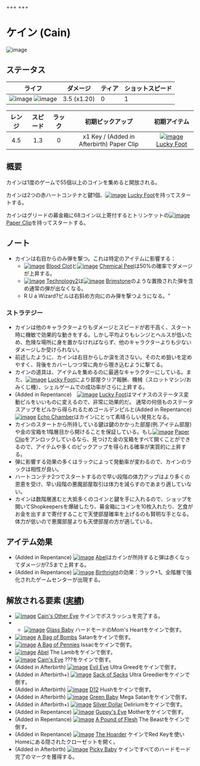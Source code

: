 +++
+++

 # ケイン (Cain)
 ![image](/image/characters/Cain.png) 




ステータス
-------


|ライフ|ダメージ|ティア|ショットスピード|
|:----:|---|---|---|
|![image](/image/characters/r-heart.png) ![image](/image/characters/r-heart.png)|3.5 (x1.20)|0|1|

|レンジ|スピード|ラック|初期ピックアップ|初期アイテム|
|:--:|:--:|:--:|:--:|:--:|
|4.5|1.3|0|x1 Key / (Added in Afterbirth) Paper Clip|[![image](/image/Lucky_Foot.png)](/wiki/Lucky_Foot "Lucky Foot") [Lucky Foot](/wiki/Lucky_Foot "Lucky Foot")|


概要
-------

カインは1度のゲームで55個以上のコインを集めると開放される。

カインは2つの赤ハートコンテナと鍵1個、[![image](/image/Lucky_Foot.png)](/wiki/Lucky_Foot "Lucky Foot") [Lucky Foot](/wiki/Lucky_Foot "Lucky Foot")を持ってスタートする。

カインはグリードの募金箱に68コイン以上寄付するとトリンケットの[![image](/image/Paper_Clip.png)](/wiki/Paper_Clip "Paper Clip") [Paper Clip](/wiki/Paper_Clip "Paper Clip")を持ってスタートする。



ノート
-------

* カインは右目からのみ弾を撃つ。これは特定のアイテムに影響する：
  * [![image](/image/Blood_Clot.png)](/wiki/Blood_Clot "Blood Clot") [Blood Clot](/wiki/Blood_Clot "Blood Clot")と[![image](/image/Chemical_Peel.png)](/wiki/Chemical_Peel "Chemical Peel") [Chemical Peel](/wiki/Chemical_Peel "Chemical Peel")は50%の確率でダメージが上昇する。
  * [![image](/image/Technology2.png)](/wiki/Technology2 "Technology2") [Technology2](/wiki/Technology2 "Technology2")は[![image](/image/Brimstone.png)](/wiki/Brimstone "Brimstone") [Brimstone](/wiki/Brimstone "Brimstone")のような置換された弾を含め通常の弾が出なくなる。
  * R U a Wizard?ピルは右斜め方向にのみ弾を撃つようになる。"

### ストラテジー

* カインは他のキャラクターよりもダメージとスピードが若干高く、スタート時に機敏で効果的な動きをする。しかし平均よりもレンジとヘルスが低いため、危険な場所に身を置かなければならず、他のキャラクターよりも少ないダメージしか受けられない。
* 前述したように、カインは右目からしか涙を流さない。そのため狙いを定めやすく、背後をカバーしつつ常に角から覗き込むように撃てる。
* カインの道具は、アイテムを集めるのに最適なキャラクターにしている。また、[![image](/image/Lucky_Foot.png)](/wiki/Lucky_Foot "Lucky Foot") [Lucky Foot](/wiki/Lucky_Foot "Lucky Foot")により部屋クリア報酬、機械（スロットマシン/おみくじ機）、シェルゲームでの成功率がさらに上昇する。
* (Added in Repentance)　[![image](/image/Lucky_Foot.png)](/wiki/Lucky_Foot "Lucky Foot") [Lucky Foot](/wiki/Lucky_Foot "Lucky Foot")はマイナスのステータス変動ピルをいいものに変えるので、非常に効果的だ。 通常の何倍ものステータスアップをピルから得られるためゴールデンピルと(Added in Repentance) [![image](/image/Echo_Chamber.png)](/wiki/Echo_Chamber "Echo Chamber") [Echo Chamber](/wiki/Echo_Chamber "Echo Chamber")はカインにとって素晴らしい発見となる。
* カインのスタートから所持している鍵は鍵のかかった部屋(例.アイテム部屋)や金の宝箱を1階層目から開けることを保証している。もし[![image](/image/Paper_Clip.png)](/wiki/Paper_Clip "Paper Clip") [Paper Clip](/wiki/Paper_Clip "Paper Clip")をアンロックしているなら、見つけた金の宝箱をすべて開くことができるので、アイテムや多くのピックアップを得られる確率が実質的に上昇する。
* 弾に影響する効果の多くはラックによって発動率が変わるので、カインのラックは相性が良い。
* ハートコンテナ2つでスタートするので早い段階の体力アップはより多くの恩恵を受け、早い段階の悪魔部屋取引は体力を減らすのであまり適していない。
* カインは数階層進むと大抵多くのコインと鍵を手に入れるので、ショップを開いてShopkeepersを爆破したり、募金箱にコインを10枚入れたり、乞食がお金を出すまで寄付することで天使部屋確率を上げるのも賢明な手となる。体力が低いので悪魔部屋よりも天使部屋の方が適している。


アイテム効果
-------------------

* (Added in Repentance) [![image](/image/Abel.png)](/wiki/Abel "Abel") [Abel](/wiki/Abel "Abel")はカインが所持すると弾は赤くなってダメージが7.5まで上昇する。
* (Added in Repentance) [![image](/image/Birthright.png)](/wiki/Birthright "Birthright") [Birthright](/wiki/Birthright "Birthright")の効果：ラック+1。全階層で強化されたゲームセンターが出現する。

解放される要素 ([実績](/wiki/Achievements "Achievements"))
--------------------------------------------------------------

* [![image](/image/achievements/Cain%27s_Other_Eye.png)](/wiki/Cain%27s_Other_Eye "Cain's Other Eye") [Cain's Other Eye](/wiki/Cain%27s_Other_Eye "Cain's Other Eye") ケインでボスラッシュを完了する。
* * [![image](/image/achievements/Glass_Baby.png)](/wiki/Glass_Baby "Glass Baby") [Glass Baby](/wiki/Glass_Baby "Glass Baby") ハードモードのMom's Heartをケインで倒す。
* [![image](/image/achievements/A_Bag_of_Bombs.png)](/wiki/A_Bag_of_Bombs "A Bag of Bombs") [A Bag of Bombs](/wiki/A_Bag_of_Bombs "A Bag of Bombs") Satanをケインで倒す。
* [![image](/image/achievements/A_Bag_of_Pennies.png)](/wiki/A_Bag_of_Pennies "A Bag of Pennies") [A Bag of Pennies](/wiki/A_Bag_of_Pennies "A Bag of Pennies") Issacをケインで倒す。
* [![image](/image/achievements/Abel.png)](/wiki/Abel "Abel") [Abel](/wiki/Abel "Abel") The Lambをケインで倒す。
* [![image](/image/achievements/Cain%27s_Eye.png)](/wiki/Cain%27s_Eye "Cain's Eye") [Cain's Eye](/wiki/Cain%27s_Eye "Cain's Eye") ???をケインで倒す。
* (Added in Afterbirth) [![image](/image/achievements/Evil_Eye.png)](/wiki/Evil_Eye "Evil Eye") [Evil Eye](/wiki/Evil_Eye "Evil Eye") Ultra Greedをケインで倒す。
* (Added in Afterbirth+) [![image](/image/achievements/Sack_of_Sacks.png)](/wiki/Sack_of_Sacks "Sack of Sacks") [Sack of Sacks](/wiki/Sack_of_Sacks "Sack of Sacks") Ultra Greedierをケインで倒す。
* (Added in Afterbirth) [![image](/image/achievements/D12.png)](/wiki/D12 "D12") [D12](/wiki/D12 "D12") Hushをケインで倒す。
* (Added in Afterbirth) [![image](/image/achievements/Green_Baby.png)](/wiki/Green_Baby "Green Baby") [Green Baby](/wiki/Green_Baby "Green Baby") Mega Satanをケインで倒す。
* (Added in Afterbirth+) [![image](/image/achievements/Silver_Dollar.png)](/wiki/Silver_Dollar "Silver Dollar") [Silver Dollar](/wiki/Silver_Dollar "Silver Dollar") Deliriumをケインで倒す。
* (Added in Repentance) [![image](/image/achievements/Guppy%27s_Eye.png)](/wiki/Guppy%27s_Eye "Guppy's Eye") [Guppy's Eye](/wiki/Guppy%27s_Eye "Guppy's Eye") Motherをケインで倒す。
* (Added in Repentance) [![image](/image/achievements/A_Pound_of_Flesh.png)](/wiki/A_Pound_of_Flesh "A Pound of Flesh") [A Pound of Flesh](/wiki/A_Pound_of_Flesh "A Pound of Flesh") The Beastをケインで倒す。
* (Added in Repentance) [![image](/image/achievements/The_Hoarder.png)](/wiki/The_Hoarder "The Hoarder") [The Hoarder](/wiki/The_Hoarder "The Hoarder") ケインでRed Keyを使いHomeにある隠されたクローゼットを開く。
* (Added in Afterbirth) [![image](/image/achievements/Picky_Baby.png)](/wiki/Picky_Baby "Picky Baby") [Picky Baby](/wiki/Picky_Baby "Picky Baby") ケインですべてのハードモード完了のマークを獲得する。